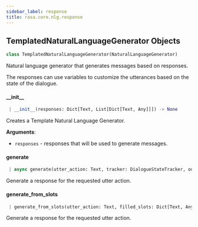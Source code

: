 ```yaml
---
sidebar_label: response
title: rasa.core.nlg.response
---
```


## TemplatedNaturalLanguageGenerator Objects

```python
class TemplatedNaturalLanguageGenerator(NaturalLanguageGenerator)
```

Natural language generator that generates messages based on responses.

The responses can use variables to customize the utterances based on the
state of the dialogue.

#### \_\_init\_\_

```python
 | __init__(responses: Dict[Text, List[Dict[Text, Any]]]) -> None
```

Creates a Template Natural Language Generator.

**Arguments**:

- `responses` - responses that will be used to generate messages.

#### generate

```python
 | async generate(utter_action: Text, tracker: DialogueStateTracker, output_channel: Text, **kwargs: Any, ,) -> Optional[Dict[Text, Any]]
```

Generate a response for the requested utter action.

#### generate\_from\_slots

```python
 | generate_from_slots(utter_action: Text, filled_slots: Dict[Text, Any], output_channel: Text, **kwargs: Any, ,) -> Optional[Dict[Text, Any]]
```

Generate a response for the requested utter action.

